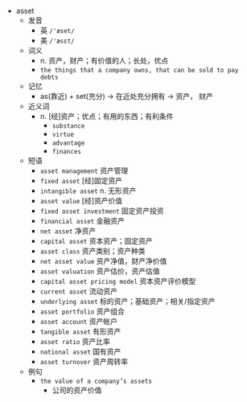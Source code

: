 - asset
  - 发音
    - 英 `/'æset/`
    - 美 `/'æsɛt/`
  - 词义
    - n. 资产，财产；有价值的人；长处，优点
    - `the things that a company owns, that can be sold to pay debts`
  - 记忆
    - as(靠近) + set(充分) → 在近处充分拥有 → 资产， 财产
  - 近义词
    - n. [经]资产；优点；有用的东西；有利条件
      - `substance`
      - `virtue`
      - `advantage`
      - `finances`
  - 短语
    - `asset management` 资产管理 
    - `fixed asset` [经]固定资产 
    - `intangible asset` n. 无形资产 
    - `asset value` [经]资产价值 
    - `fixed asset investment` 固定资产投资 
    - `financial asset` 金融资产 
    - `net asset` 净资产 
    - `capital asset` 资本资产；固定资产 
    - `asset class` 资产类别；资产种类 
    - `net asset value` 资产净值，财产净价值 
    - `asset valuation` 资产估价，资产估值 
    - `capital asset pricing model` 资本资产评价模型 
    - `current asset` 流动资产 
    - `underlying asset` 标的资产；基础资产；相关/指定资产 
    - `asset portfolio` 资产组合 
    - `asset account` 资产帐户 
    - `tangible asset` 有形资产 
    - `asset ratio` 资产比率 
    - `national asset` 国有资产 
    - `asset turnover` 资产周转率 
  - 例句
    - `the value of a company’s assets`
      - 公司的资产价值

